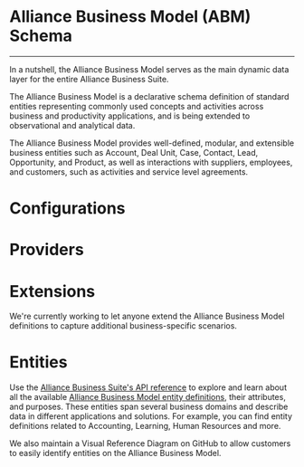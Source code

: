 
# Alliance Business Model (ABM) Schema
---

In a nutshell, the Alliance Business Model serves as the main dynamic data layer for the entire Alliance Business Suite.

The Alliance Business Model is a declarative schema definition of standard entities representing commonly used concepts and activities across business and productivity applications, and is being extended to observational and analytical data. 

The Alliance Business Model provides well-defined, modular, and extensible business entities such as Account, Deal Unit, Case, Contact, Lead, Opportunity, and Product, as well as interactions with suppliers, employees, and customers, such as activities and service level agreements. 



# Configurations

# Providers

# Extensions

We're currently working to let anyone extend the Alliance Business Model definitions to capture additional business-specific scenarios.

# Entities

Use the [Alliance Business Suite's API reference](https://docs.absuite.net/reference/html/) to explore and learn about all the available [Alliance Business Model entity definitions](https://docs.absuite.net/reference/html/d6/d73/namespace_fenix_alliance_1_1_a_b_m_1_1_models.html), their attributes, and purposes. These entities span several business domains and describe data in different applications and solutions. For example, you can find entity definitions related to Accounting, Learning, Human Resources and more.

We also maintain a Visual Reference Diagram on GitHub to allow customers to easily identify entities on the Alliance Business Model.

